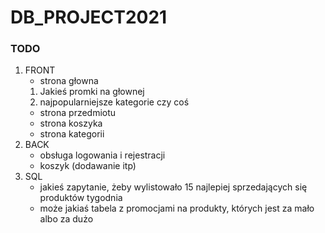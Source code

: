 # DB_PROJECT2021

### TODO 
  1. FRONT
     * strona głowna 
      1. Jakieś promki na głownej
      2. najpopularniejsze kategorie czy coś 
     * strona przedmiotu
     * strona koszyka
     * strona kategorii
  2. BACK
     * obsługa logowania i rejestracji
     * koszyk (dodawanie itp)
  3. SQL 
     * jakieś zapytanie, żeby wylistowało 15 najlepiej sprzedających się produktów tygodnia
     * może jakiaś tabela z promocjami na produkty, których jest za mało albo za dużo 
